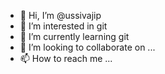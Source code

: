 - 👋 Hi, I’m @ussivajip
- 👀 I’m interested in git
- 🌱 I’m currently learning git
- 💞️ I’m looking to collaborate on ...
- 📫 How to reach me ...

<!---
ussivajip/ussivajip is a ✨ special ✨ repository because its `README.md` (this file) appears on your GitHub profile.
You can click the Preview link to take a look at your changes.
--->
